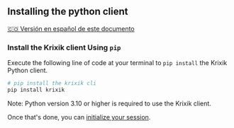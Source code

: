 ## Installing the python client
[🇨🇴 Versión en español de este documento](https://krixik-docs.readthedocs.io/es-main/sistema/inicializacion/instalacion_del_cliente/)

### Install the Krixik client Using `pip`

Execute the following line of code at your terminal to `pip install` the Krixik Python client.

```python
# pip install the krixik cli
pip install krixik
```

Note: Python version 3.10 or higher is required to use the Krixik client.

Once that's done, you can [initialize your session](initialize_and_authenticate.md).
